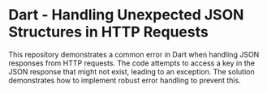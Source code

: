 # Dart - Handling Unexpected JSON Structures in HTTP Requests

This repository demonstrates a common error in Dart when handling JSON responses from HTTP requests.  The code attempts to access a key in the JSON response that might not exist, leading to an exception. The solution demonstrates how to implement robust error handling to prevent this.